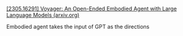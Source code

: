[[2305.16291] Voyager: An Open-Ended Embodied Agent with Large Language Models (arxiv.org)](https://arxiv.org/abs/2305.16291)

Embodied agent takes the input of GPT as the directions